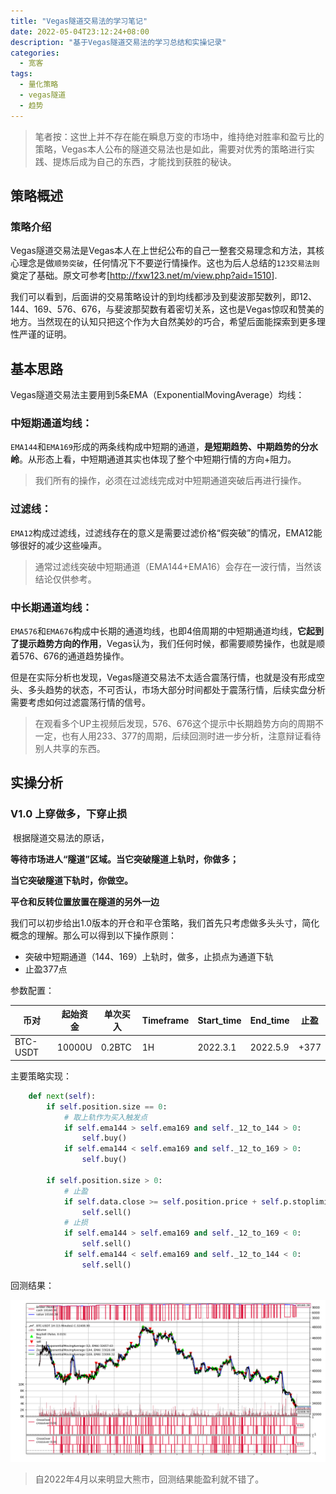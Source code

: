 ```yaml
---
title: "Vegas隧道交易法的学习笔记"
date: 2022-05-04T23:12:24+08:00
description: "基于Vegas隧道交易法的学习总结和实操记录"
categories:
  - 宽客
tags:
  - 量化策略
  - vegas隧道
  - 趋势
---
```


> 笔者按：这世上并不存在能在瞬息万变的市场中，维持绝对胜率和盈亏比的策略，Vegas本人公布的隧道交易法也是如此，需要对优秀的策略进行实践、提炼后成为自己的东西，才能找到获胜的秘诀。

## 策略概述

### 策略介绍

Vegas隧道交易法是Vegas本人在上世纪公布的自己一整套交易理念和方法，其核心理念是做`顺势突破`，任何情况下不要逆行情操作。这也为后人总结的`123交易法则`奠定了基础。原文可参考[<http://fxw123.net/m/view.php?aid=1510>].

我们可以看到，后面讲的交易策略设计的到均线都涉及到斐波那契数列，即12、144、169、576、676，与斐波那契数有着密切关系，这也是Vegas惊叹和赞美的地方。当然现在的认知只把这个作为大自然美妙的巧合，希望后面能探索到更多理性严谨的证明。

## 基本思路

Vegas隧道交易法主要用到5条EMA（ExponentialMovingAverage）均线：

### 中短期通道均线：

`EMA144`和`EMA169`形成的两条线构成中短期的通道，**是短期趋势、中期趋势的分水岭**。从形态上看，中短期通道其实也体现了整个中短期行情的方向+阻力。

> 我们所有的操作，必须在过滤线完成对中短期通道突破后再进行操作。

### 过滤线：

`EMA12`构成过滤线，过滤线存在的意义是需要过滤价格“假突破”的情况，EMA12能够很好的减少这些噪声。

> 通常过滤线突破中短期通道（EMA144+EMA16）会存在一波行情，当然该结论仅供参考。

### 中长期通道均线：

`EMA576`和`EMA676`构成中长期的通道均线，也即4倍周期的中短期通道均线，**它起到了提示趋势方向的作用**，Vegas认为，我们任何时候，都需要顺势操作，也就是顺着576、676的通道趋势操作。

但是在实际分析也发现，Vegas隧道交易法不太适合震荡行情，也就是没有形成空头、多头趋势的状态，不可否认，市场大部分时间都处于震荡行情，后续实盘分析需要考虑如何过滤震荡行情的信号。

> 在观看多个UP主视频后发现，576、676这个提示中长期趋势方向的周期不一定，也有人用233、377的周期，后续回测时进一步分析，注意辩证看待别人共享的东西。

## 实操分析

### V1.0 上穿做多，下穿止损

​	根据隧道交易法的原话，

**等待市场进人“隧道”区域。当它突破隧道上轨时，你做多；**

**当它突破隧道下轨时，你做空。**

**平仓和反转位置放置在隧道的另外一边**

我们可以初步给出1.0版本的开仓和平仓策略，我们首先只考虑做多头头寸，简化概念的理解。那么可以得到以下操作原则：

* 突破中短期通道（144、169）上轨时，做多，止损点为通道下轨
* 止盈377点

参数配置：

| 币对     | 起始资金 | 单次买入 | Timeframe | Start_time | End_time | 止盈 |
| -------- | -------- | -------- | --------- | ---------- | -------- | ---- |
| BTC-USDT | 10000U   | 0.2BTC   | 1H        | 2022.3.1   | 2022.5.9 | +377 |

主要策略实现：

```python
    def next(self):
        if self.position.size == 0:
            # 取上轨作为买入触发点
            if self.ema144 > self.ema169 and self._12_to_144 > 0:
                self.buy()
            if self.ema144 < self.ema169 and self._12_to_169 > 0:
                self.buy()

        if self.position.size > 0:
            # 止盈
            if self.data.close >= self.position.price + self.p.stoplimit:
                self.sell()
            # 止损
            if self.ema144 > self.ema169 and self._12_to_169 < 0:
                self.sell()
            if self.ema144 < self.ema169 and self._12_to_144 < 0:
                self.sell()
```

回测结果：

![Figure_0](Figure_0.png)

> 自2022年4月以来明显大熊市，回测结果能盈利就不错了。
